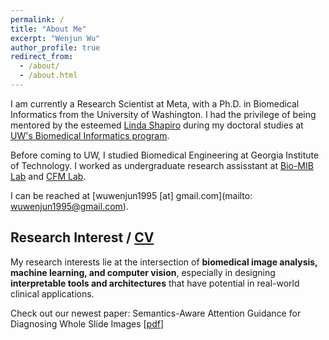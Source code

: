 ```yaml
---
permalink: /
title: "About Me"
excerpt: "Wenjun Wu"
author_profile: true
redirect_from: 
  - /about/
  - /about.html
---
```


I am currently a Research Scientist at Meta, with a Ph.D. in Biomedical Informatics from the University of Washington. I had the privilege of being mentored by the esteemed [Linda Shapiro](https://homes.cs.washington.edu/~shapiro/) during my doctoral studies at [UW's Biomedical Informatics program](http://bime.uw.edu/).

Before coming to UW, I studied Biomedical Engineering at Georgia Institute of Technology. I worked as undergraduate research assisstant at [Bio-MIB Lab](https://miblab.bme.gatech.edu/) and [CFM Lab](https://miblab.bme.gatech.edu/). 

I can be reached at [wuwenjun1995 [at] gmail.com](mailto: wuwenjun1995@gmail.com). 



## Research Interest / [CV](/files/CV.pdf)

My research interests lie at the intersection of **biomedical image analysis, machine learning, and computer vision**, especially in designing **interpretable tools and architectures** that have potential in real-world clinical applications. 

Check out our newest paper: Semantics-Aware Attention Guidance for Diagnosing Whole Slide Images [[pdf](https://arxiv.org/abs/2404.10894)]